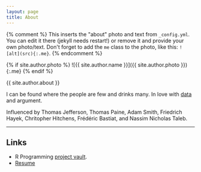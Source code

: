 ```yaml
---
layout: page
title: About
---
```


{% comment %}
  This inserts the "about" photo and text from `_config.yml`.
  You can edit it there (jekyll needs restart!) or remove it and provide your own photo/text.
  Don't forget to add the `me` class to the photo, like this: `![alt](src){:.me}`.
{% endcomment %}

{% if site.author.photo %}
  ![{{ site.author.name }}]({{ site.author.photo }}){:.me}
{% endif %}

{{ site.author.about }}

I can be found where the people are few and drinks many. In love with [data](http://johncoene.github.io/projects/) and argument. 

Influenced by Thomas Jefferson, Thomas Paine, Adam Smith, Friedrich Hayek, Chritopher Hitchens, Frédéric Bastiat, and Nassim Nicholas Taleb.

***

## Links

* R Programming [project vault](http://johncoene.github.io/projects).
* [Resume](http://johncoene.github.io/projects)
